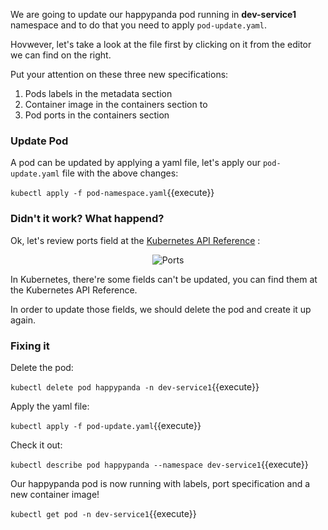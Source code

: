 We are going to update our happypanda pod running in **dev-service1** namespace and to do that you need to apply ```pod-update.yaml```.

Hovwever, let's take a look at the file first by clicking on it from the editor we can find on the right.

Put your attention on these three new specifications:

1. Pods labels in the metadata section
2. Container image in the containers section to
3. Pod ports in the containers section


### Update Pod 

A pod can be updated by applying a yaml file, let's apply our ```pod-update.yaml``` file with the above changes:

`kubectl apply -f pod-namespace.yaml`{{execute}}


### Didn't it work? What happend?

Ok, let's review ports field at the [Kubernetes API Reference](https://kubernetes.io/docs/reference/generated/kubernetes-api/v1.10/#container-v1-core) :

<p style="text-align:center;"><img src="/andresguisado/courses/kubernetes-basic-concepts/pods/assets/ports.png" alt="Ports"></p>


In Kubernetes, there're some fields can't be updated, you can find them at the Kubernetes API Reference.

In order to update those fields, we should delete the pod and create it up again.

### Fixing it 

Delete the pod:

`kubectl delete pod happypanda -n dev-service1`{{execute}}

Apply the yaml file:

`kubectl apply -f pod-update.yaml`{{execute}}

Check it out:

`kubectl describe pod happypanda --namespace dev-service1`{{execute}}

Our happypanda pod is now running with labels, port specification and a new container image!

`kubectl get pod -n dev-service1`{{execute}}


